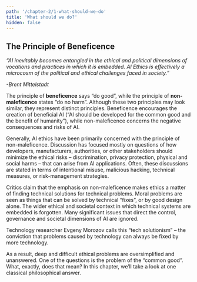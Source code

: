 ```yaml
---
path: '/chapter-2/1-what-should-we-do'
title: 'What should we do?'
hidden: false
---
```


<hero-icon heroIcon='chap2'/>

<styled-text>

## The Principle of Beneficence

 *“AI inevitably becomes entangled in the ethical and political dimensions of vocations and practices in which
it is embedded. AI Ethics is effectively a microcosm of the political and ethical challenges faced in society.”*

 *-Brent Mittelstadt*

The principle of **beneficence** says “do good”, while the principle of **non-maleficence** states “do no harm”. Although these two principles may look similar, they represent distinct principles. Beneficence encourages the creation of beneficial AI (“AI should be developed for the common good and the benefit of humanity”), while non-maleficence concerns the negative consequences and risks of AI.

Generally, AI ethics have been primarily concerned with the principle of non-maleficence. Discussion has focused mostly on questions of how developers, manufacturers, authorities, or other stakeholders should minimize the ethical risks – discrimination, privacy protection, physical and social harms –  that can arise from AI applications. Often, these discussions are stated in terms of  intentional misuse, malicious hacking, technical measures, or risk-management strategies.

</styled-text>


<text-box name="">

Critics claim that the emphasis on non-maleficence makes ethics a matter of finding technical solutions for technical problems. Moral problems are seen as things that can be solved by technical “fixes”, or by good design alone. The wider ethical and societal context in which technical systems are embedded is forgotten.  Many significant issues that direct the control, governance and societal dimensions of AI are ignored.

Technology researcher Evgeny Morozov calls this “tech solutionism” – the conviction that problems caused by technology can always be fixed by more technology.

</text-box>

<styled-text>

As a result, deep and difficult ethical problems are oversimplified and unanswered. One of the questions is the problem of the “common good”. What, exactly, does that mean? In this chapter, we’ll take a look at one classical philosophical answer.

</styled-text>
